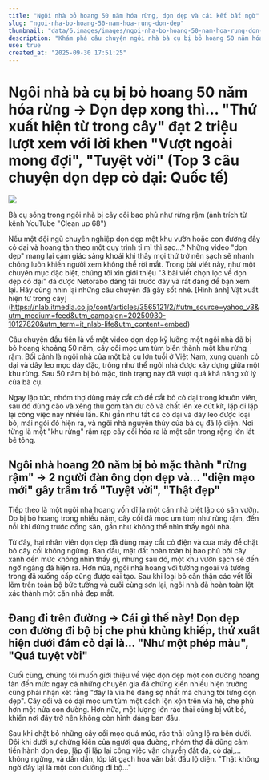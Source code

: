 ```yaml
---
title: "Ngôi nhà bỏ hoang 50 năm hóa rừng, dọn dẹp và cái kết bất ngờ"
slug: "ngoi-nha-bo-hoang-50-nam-hoa-rung-don-dep"
thumbnail: "data/6.images/images/ngoi-nha-bo-hoang-50-nam-hoa-rung-don-dep.webp"
description: "Khám phá câu chuyện ngôi nhà bà cụ bị bỏ hoang 50 năm hóa rừng, cùng 2 trường hợp dọn dẹp đường phố và nhà cũ ngoạn mục khác."
use: true
created_at: "2025-09-30 17:51:25"
---
```


# Ngôi nhà bà cụ bị bỏ hoang 50 năm hóa rừng → Dọn dẹp xong thì... "Thứ xuất hiện từ trong cây" đạt 2 triệu lượt xem với lời khen "Vượt ngoài mong đợi", "Tuyệt vời" (Top 3 câu chuyện dọn dẹp cỏ dại: Quốc tế)

![](/images/20250930-10127820-it_nlab-000-1-view.webp)

Bà cụ sống trong ngôi nhà bị cây cối bao phủ như rừng rậm (ảnh trích từ kênh YouTube "Clean up 68")

Nếu một đội ngũ chuyên nghiệp dọn dẹp một khu vườn hoặc con đường đầy cỏ dại và hoang tàn theo một quy trình tỉ mỉ thì sao...? Những video "dọn dẹp" mang lại cảm giác sảng khoái khi thấy mọi thứ trở nên sạch sẽ nhanh chóng luôn khiến người xem không thể rời mắt. Trong bài viết này, như một chuyên mục đặc biệt, chúng tôi xin giới thiệu "3 bài viết chọn lọc về dọn dẹp cỏ dại" đã được Netorabo đăng tải trước đây và rất đáng để bạn xem lại. Hãy cùng nhìn lại những câu chuyện đã gây sốt nhé.
[Hình ảnh] Vật xuất hiện từ trong cây](https://nlab.itmedia.co.jp/cont/articles/3565121/2/#utm_source=yahoo_v3&utm_medium=feed&utm_campaign=20250930-10127820&utm_term=it_nlab-life&utm_content=embed)

Câu chuyện đầu tiên là về một video dọn dẹp kỹ lưỡng một ngôi nhà đã bị bỏ hoang khoảng 50 năm, cây cối mọc um tùm biến thành một khu rừng rậm. Bối cảnh là ngôi nhà của một bà cụ lớn tuổi ở Việt Nam, xung quanh cỏ dại và dây leo mọc dày đặc, trông như thể ngôi nhà được xây dựng giữa một khu rừng. Sau 50 năm bị bỏ mặc, tình trạng này đã vượt quá khả năng xử lý của bà cụ.

Ngay lập tức, nhóm thợ dùng máy cắt cỏ để cắt bỏ cỏ dại trong khuôn viên, sau đó dùng cào và xẻng thu gom tàn dư cỏ và chất lên xe cút kít, lặp đi lặp lại công việc này nhiều lần. Khi gần như tất cả cỏ dại và dây leo được loại bỏ, mái ngói đỏ hiện ra, và ngôi nhà nguyên thủy của bà cụ đã lộ diện. Nơi từng là một "khu rừng" rậm rạp cây cối hóa ra là một sân trong rộng lớn lát bê tông.

## Ngôi nhà hoang 20 năm bị bỏ mặc thành "rừng rậm" → 2 người đàn ông dọn dẹp và... "diện mạo mới" gây trầm trồ "Tuyệt vời", "Thật đẹp"

Tiếp theo là một ngôi nhà hoang vốn dĩ là một căn nhà biệt lập có sân vườn. Do bị bỏ hoang trong nhiều năm, cây cối đã mọc um tùm như rừng rậm, đến nỗi khi đứng trước cổng sân, gần như không thể nhìn thấy ngôi nhà.

Từ đây, hai nhân viên dọn dẹp đã dùng máy cắt cỏ điện và cưa máy để chặt bỏ cây cối không ngừng. Ban đầu, mặt đất hoàn toàn bị bao phủ bởi cây xanh đến mức không nhìn thấy gì, nhưng sau đó, một khu vườn sạch sẽ đến ngỡ ngàng đã hiện ra. Hơn nữa, ngôi nhà hoang với tường ngoài và tường trong đã xuống cấp cũng được cải tạo. Sau khi loại bỏ cẩn thận các vết lồi lõm trên toàn bộ bức tường và cuối cùng sơn lại, ngôi nhà đã hoàn toàn lột xác thành một căn nhà đẹp mắt.

## Đang đi trên đường → Cái gì thế này! Dọn dẹp con đường đi bộ bị che phủ khủng khiếp, thứ xuất hiện dưới đám cỏ dại là... "Như một phép màu", "Quá tuyệt vời"

Cuối cùng, chúng tôi muốn giới thiệu về việc dọn dẹp một con đường hoang tàn đến mức ngay cả những chuyên gia đã chứng kiến nhiều hiện trường cũng phải nhận xét rằng "đây là vỉa hè đáng sợ nhất mà chúng tôi từng dọn dẹp". Cây cối và cỏ dại mọc um tùm một cách lộn xộn trên vỉa hè, che phủ hơn một nửa con đường. Hơn nữa, một lượng lớn rác thải cũng bị vứt bỏ, khiến nơi đây trở nên không còn hình dáng ban đầu.

Sau khi chặt bỏ những cây cối mọc quá mức, rác thải cũng lộ ra bên dưới. Đôi khi dưới sự chứng kiến của người qua đường, nhóm thợ đã dũng cảm tiến hành dọn dẹp, lặp đi lặp lại công việc vận chuyển đất đá, cỏ dại,... không ngừng, và dần dần, lớp lát gạch hoa văn bắt đầu lộ diện. "Thật không ngờ đây lại là một con đường đi bộ..."
